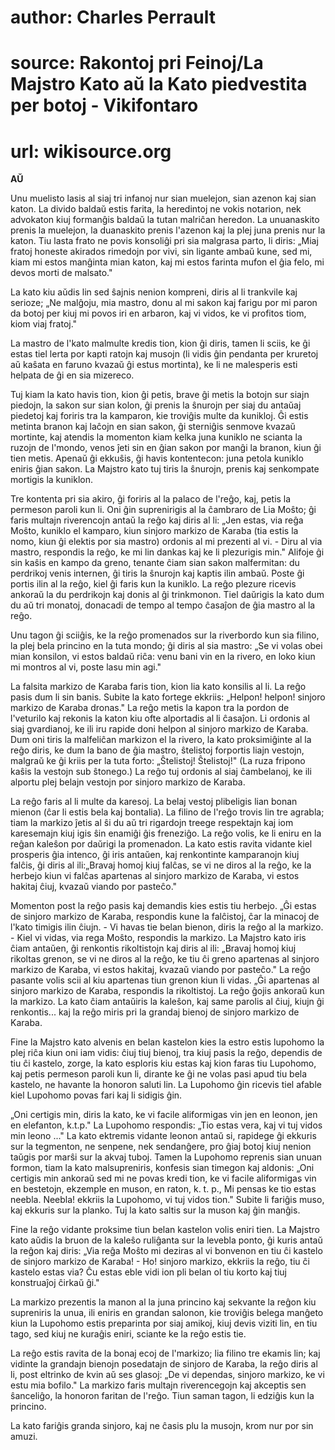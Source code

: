 # author: Charles Perrault
# source: Rakontoj pri Feinoj/La Majstro Kato aŭ la Kato piedvestita per botoj - Vikifontaro
# url: wikisource.org
**AŬ** 

 

 Unu muelisto lasis al siaj tri infanoj nur sian muelejon, sian azenon kaj sian katon. La divido baldaŭ estis farita, la heredintoj ne vokis notarion, nek advokaton kiuj formanĝis baldaŭ la tutan malriĉan heredon. La unuanaskito prenis la muelejon, la duanaskito prenis l'azenon kaj la plej juna prenis nur la katon. Tiu lasta frato ne povis konsoliĝi pri sia malgrasa parto, li diris: „Miaj fratoj honeste akirados rimedojn por vivi, sin ligante ambaŭ kune, sed mi, kiam mi estos manĝinta mian katon, kaj mi estos farinta mufon el ĝia felo, mi devos morti de malsato." 

La kato kiu aŭdis lin sed ŝajnis nenion kompreni, diris al li trankvile kaj serioze; „Ne malĝoju, mia mastro, donu al mi sakon kaj farigu por mi paron da botoj per kiuj mi povos iri en arbaron, kaj vi vidos, ke vi profitos tiom, kiom viaj fratoj."  

La mastro de l'kato malmulte kredis tion, kion ĝi diris, tamen li sciis, ke ĝi estas tiel lerta por kapti ratojn kaj musojn (li vidis ĝin pendanta per kruretoj aŭ kaŝata en faruno kvazaŭ ĝi estus mortinta), ke li ne malesperis esti helpata de ĝi en sia mizereco. 

Tuj kiam la kato havis tion, kion ĝi petis, brave ĝi metis la botojn sur siajn piedojn, la sakon sur sian kolon, ĝi prenis la ŝnurojn per siaj du antaŭaj piedetoj kaj foriris tra la kamparon, kie troviĝis multe da kunikloj. Ĝi estis metinta branon kaj laĉojn en sian sakon, ĝi sterniĝis senmove kvazaŭ mortinte, kaj atendis la momenton kiam kelka juna kuniklo ne scianta la ruzojn de l'mondo, venos ĵeti sin en ĝian sakon por manĝi la branon, kiun ĝi tien metis. Apenaŭ ĝi ekkuŝis, ĝi havis kontentecon: juna petola kuniklo eniris ĝian sakon. La Majstro kato tuj tiris la ŝnurojn, prenis kaj senkompate mortigis la kuniklon. 

Tre kontenta pri sia akiro, ĝi foriris al la palaco de l'reĝo, kaj, petis la permeson paroli kun li. Oni ĝin suprenirigis al la ĉambraro de Lia Moŝto; ĝi faris multajn riverencojn antaŭ la reĝo kaj diris al li: „Jen estas, via reĝa Moŝto, kuniklo el kamparo, kiun sinjoro markizo de Karaba (tia estis la nomo, kiun ĝi elektis por sia mastro) ordonis al mi prezenti al vi. - Diru al via mastro, respondis la reĝo, ke mi lin dankas kaj ke li plezurigis min." Alifoje ĝi sin kaŝis en kampo da greno, tenante ĉiam sian sakon malfermitan: du perdrikoj venis internen, ĝi tiris la ŝnurojn kaj kaptis ilin ambaŭ. Poste ĝi portis ilin al la reĝo, kiel ĝi faris kun la kuniklo. La reĝo plezure ricevis ankoraŭ la du perdrikojn kaj donis al ĝi trinkmonon. Tiel daŭrigis la kato dum du aŭ tri monatoj, donacadi de tempo al tempo ĉasaĵon de ĝia mastro al la reĝo. 

Unu tagon ĝi sciiĝis, ke la reĝo promenados sur la riverbordo kun sia filino, la plej bela princino en la tuta mondo; ĝi diris al sia mastro: „Se vi volas obei mian konsilon, vi estos baldaŭ riĉa: venu bani vin en la rivero, en loko kiun mi montros al vi, poste lasu min agi." 

La falsita markizo de Karaba faris tion, kion lia kato konsilis al li. La reĝo pasis dum li sin banis. Subite la kato fortege ekkriis: „Helpon! helpon! sinjoro markizo de Karaba dronas." La reĝo metis la kapon tra la pordon de l'veturilo kaj rekonis la katon kiu ofte alportadis al li ĉasaĵon. Li ordonis al siaj gvardianoj, ke ili iru rapide doni helpon al sinjoro markizo de Karaba. Dum oni tiris la malfeliĉan markizon el la rivero, la kato proksimiĝinte al la reĝo diris, ke dum la bano de ĝia mastro, ŝtelistoj forportis liajn vestojn, malgraŭ ke ĝi kriis per la tuta forto: „Ŝtelistoj! Ŝtelistoj!" (La ruza fripono kaŝis la vestojn sub ŝtonego.) La reĝo tuj ordonis al siaj ĉambelanoj, ke ili alportu plej belajn vestojn por sinjoro markizo de Karaba. 

La reĝo faris al li multe da karesoj. La belaj vestoj plibeligis lian bonan mienon (ĉar li estis bela kaj bontalia). La filino de l'reĝo trovis lin tre agrabla; tiam la markizo ĵetis al ŝi du aŭ tri rigardojn treege respektajn kaj iom karesemajn kiuj igis ŝin enamiĝi ĝis freneziĝo. La reĝo volis, ke li eniru en la reĝan kaleŝon por daŭrigi la promenadon. La kato estis ravita vidante kiel prosperis ĝia intenco, ĝi iris antaŭen, kaj renkontinte kamparanojn kiuj falĉis, ĝi diris al ili:„Bravaj homoj kiuj falĉas, se vi ne diros al la reĝo, ke la herbejo kiun vi falĉas apartenas al sinjoro markizo de Karaba, vi estos hakitaj ĉiuj, kvazaŭ viando por pasteĉo." 

Momenton post la reĝo pasis kaj demandis kies estis tiu herbejo. „Ĝi estas de sinjoro markizo de Karaba, respondis kune la falĉistoj, ĉar la minacoj de l'kato timigis ilin ĉiujn. - Vi havas tie belan bienon, diris la reĝo al la markizo. - Kiel vi vidas, via rega Moŝto, respondis la markizo. La Majstro kato iris ĉiam antaŭen, ĝi renkontis rikoltistojn kaj diris al ili: „Bravaj homoj kiuj rikoltas grenon, se vi ne diros al la reĝo, ke tiu ĉi greno apartenas al sinjoro markizo de Karaba, vi estos hakitaj, kvazaŭ viando por pasteĉo." La reĝo pasante volis scii al kiu apartenas tiun grenon kiun li vidas. „Ĝi apartenas al sinjoro markizo de Karaba, respondis la rikoltistoj. La reĝo ĝojis ankoraŭ kun la markizo. La kato ĉiam antaŭiris la kaleŝon, kaj same parolis al ĉiuj, kiujn ĝi renkontis... kaj la reĝo miris pri la grandaj bienoj de sinjoro markizo de Karaba. 

Fine la Majstro kato alvenis en belan kastelon kies la estro estis lupohomo la plej riĉa kiun oni iam vidis: ĉiuj tiuj bienoj, tra kiuj pasis la reĝo, dependis de tiu ĉi kastelo, zorge, la kato esploris kiu estas kaj kion faras tiu Lupohomo, kaj petis permeson paroli kun li, dirante ke ĝi ne volas pasi apud tiu bela kastelo, ne havante la honoron saluti lin. La Lupohomo ĝin ricevis tiel afable kiel Lupohomo povas fari kaj li sidigis ĝin. 

„Oni certigis min, diris la kato, ke vi facile aliformigas vin jen en leonon, jen en elefanton, k.t.p." La Lupohomo respondis: „Tio estas vera, kaj vi tuj vidos min leono ..." La kato ektremis vidante leonon antaŭ si, rapidege ĝi ekkuris sur la tegmenton, ne senpene, nek sendanĝere, pro ĝiaj botoj kiuj nenion taŭgis por marŝi sur la akvaj tuboj. Tamen la Lupohomo reprenis sian unuan formon, tiam la kato malsupreniris, konfesis sian timegon kaj aldonis: „Oni certigis min ankoraŭ sed mi ne povas kredi tion, ke vi facile aliformigas vin en bestetojn, ekzemple en muson, en raton, k. t. p., Mi pensas ke tio estas neebla. Neebla! ekkriis la Lupohomo, vi tuj vidos tion." Subite li fariĝis muso, kaj ekkuris sur la planko. Tuj la kato saltis sur la muson kaj ĝin manĝis. 

Fine la reĝo vidante proksime tiun belan kastelon volis eniri tien. La Majstro kato aŭdis la bruon de la kaleŝo ruliĝanta sur la levebla ponto, ĝi kuris antaŭ la reĝon kaj diris: „Via reĝa Moŝto mi deziras al vi bonvenon en tiu ĉi kastelo de sinjoro markizo de Karaba! - Ho! sinjoro markizo, ekkriis la reĝo, tiu ĉi kastelo estas via? Ĉu estas eble vidi ion pli belan ol tiu korto kaj tiuj konstruaĵoj ĉirkaŭ ĝi." 

La markizo prezentis la manon al la juna princino kaj sekvante la reĝon kiu supreniris la unua, ili eniris en grandan salonon, kie troviĝis belega manĝeto kiun la Lupohomo estis preparinta por siaj amikoj, kiuj devis viziti lin, en tiu tago, sed kiuj ne kuraĝis eniri, sciante ke la reĝo estis tie. 

La reĝo estis ravita de la bonaj ecoj de l'markizo; lia filino tre ekamis lin; kaj vidinte la grandajn bienojn posedatajn de sinjoro de Karaba, la reĝo diris al li, post eltrinko de kvin aŭ ses glasoj: „De vi dependas, sinjoro markizo, ke vi estu mia bofilo." La markizo faris multajn riverencegojn kaj akceptis sen ŝanceliĝo, la honoron faritan de l'reĝo. Tiun saman tagon, li edziĝis kun la princino. 

La kato fariĝis granda sinjoro, kaj ne ĉasis plu la musojn, krom nur por sin amuzi. 